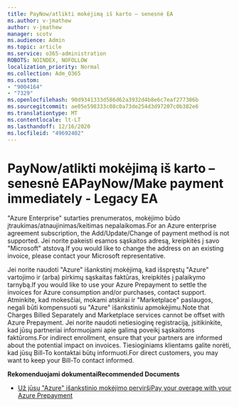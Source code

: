 ```yaml
---
title: PayNow/atlikti mokėjimą iš karto – senesnė EA
ms.author: v-jmathew
author: v-jmathew
manager: scotv
ms.audience: Admin
ms.topic: article
ms.service: o365-administration
ROBOTS: NOINDEX, NOFOLLOW
localization_priority: Normal
ms.collection: Adm_O365
ms.custom:
- "9004164"
- "7329"
ms.openlocfilehash: 90d9341333d586d62a3932d4b8e6c7eaf277386b
ms.sourcegitcommit: ae05e598333c08c0a73de254d3d97207c0b382e6
ms.translationtype: MT
ms.contentlocale: lt-LT
ms.lasthandoff: 12/16/2020
ms.locfileid: "49692402"
---
```

# <a name="paynowmake-payment-immediately---legacy-ea"></a><span data-ttu-id="0e62d-102">PayNow/atlikti mokėjimą iš karto – senesnė EA</span><span class="sxs-lookup"><span data-stu-id="0e62d-102">PayNow/Make payment immediately - Legacy EA</span></span>

<span data-ttu-id="0e62d-103">"Azure Enterprise" sutarties prenumeratos, mokėjimo būdo įtraukimas/atnaujinimas/keitimas nepalaikomas.</span><span class="sxs-lookup"><span data-stu-id="0e62d-103">For an Azure enterprise agreement subscription, the Add/Update/Change of payment method is not supported.</span></span> <span data-ttu-id="0e62d-104">Jei norite pakeisti esamos sąskaitos adresą, kreipkitės į savo "Microsoft" atstovą.</span><span class="sxs-lookup"><span data-stu-id="0e62d-104">If you would like to change the address on an existing invoice, please contact your Microsoft representative.</span></span>

<span data-ttu-id="0e62d-105">Jei norite naudoti "Azure" išankstinį mokėjimą, kad išspręstų "Azure" vartojimo ir (arba) pirkimų sąskaitas faktūras, kreipkitės į palaikymo tarnybą.</span><span class="sxs-lookup"><span data-stu-id="0e62d-105">If you would like to use your Azure Prepayment to settle the invoices for Azure consumption and/or purchases, contact support.</span></span> <span data-ttu-id="0e62d-106">Atminkite, kad mokesčiai, mokami atskirai ir "Marketplace" paslaugos, negali būti kompensuoti su "Azure" išankstiniu apmokėjimu.</span><span class="sxs-lookup"><span data-stu-id="0e62d-106">Note that Charges Billed Separately and Marketplace services cannot be offset with Azure Prepayment.</span></span> <span data-ttu-id="0e62d-107">Jei norite naudoti netiesioginę registraciją, įsitikinkite, kad jūsų partneriai informuojami apie galimą poveikį sąskaitoms faktūroms.</span><span class="sxs-lookup"><span data-stu-id="0e62d-107">For indirect enrollment, ensure that your partners are informed about the potential impact on invoices.</span></span> <span data-ttu-id="0e62d-108">Tiesioginiams klientams galite norėti, kad jūsų Bill-To kontaktai būtų informuoti.</span><span class="sxs-lookup"><span data-stu-id="0e62d-108">For direct customers, you may want to keep your Bill-To contact informed.</span></span>

<span data-ttu-id="0e62d-109">**Rekomenduojami dokumentai**</span><span class="sxs-lookup"><span data-stu-id="0e62d-109">**Recommended Documents**</span></span>

- [<span data-ttu-id="0e62d-110">Už jūsų "Azure" išankstinio mokėjimo perviršį</span><span class="sxs-lookup"><span data-stu-id="0e62d-110">Pay your overage with your Azure Prepayment</span></span>](https://docs.microsoft.com/azure/cost-management-billing/manage/ea-portal-enrollment-invoices#pay-your-overage-with-your-azure-prepayment)
